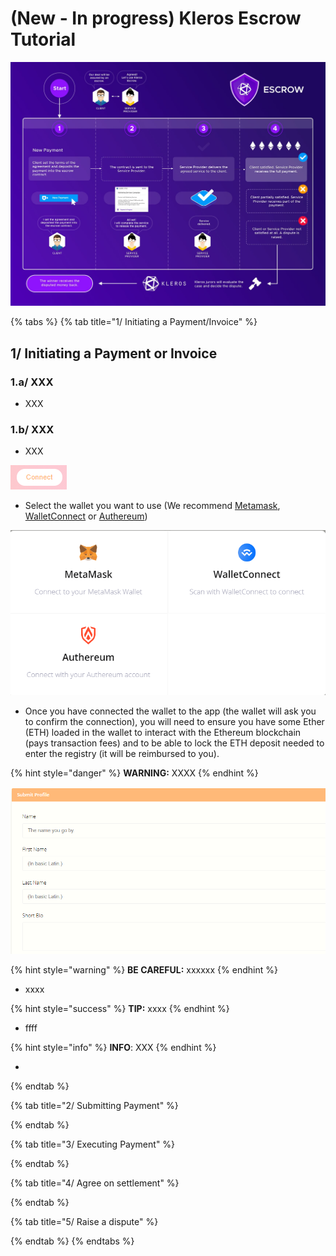 # \(New - In progress\) Kleros Escrow Tutorial

![](../../.gitbook/assets/infographic-escrownew.jpg)

{% tabs %}
{% tab title="1/ Initiating a Payment/Invoice" %}
## 1/ Initiating a Payment or Invoice

### 1.a/ XXX

* XXX

### 1.b/ XXX

* XXX

![](../../.gitbook/assets/image%20%2858%29.png)

* Select the wallet you want to use \(We recommend [Metamask](https://metamask.io/faqs.html), [WalletConnect](https://walletconnect.org/) or [Authereum](https://authereum.com/welcome/)\)

![](../../.gitbook/assets/image%20%2864%29.png)

* Once you have connected the wallet to the app \(the wallet will ask you to confirm the connection\), you will need to ensure you have some Ether \(ETH\) loaded in the wallet to interact with the Ethereum blockchain \(pays transaction fees\) and to be able to lock the ETH deposit needed to enter the registry \(it will be reimbursed to you\).

{% hint style="danger" %}
**WARNING:** XXXX
{% endhint %}



![](../../.gitbook/assets/image%20%2820%29.png)

{% hint style="warning" %}
**BE CAREFUL:**  xxxxxx
{% endhint %}

* xxxx

{% hint style="success" %}
**TIP:** xxxx
{% endhint %}

* ffff

{% hint style="info" %}
**INFO**: XXX
{% endhint %}

* 
{% endtab %}

{% tab title="2/ Submitting Payment" %}

{% endtab %}

{% tab title="3/ Executing Payment" %}

{% endtab %}

{% tab title="4/ Agree on settlement" %}

{% endtab %}

{% tab title="5/ Raise a dispute" %}

{% endtab %}
{% endtabs %}

